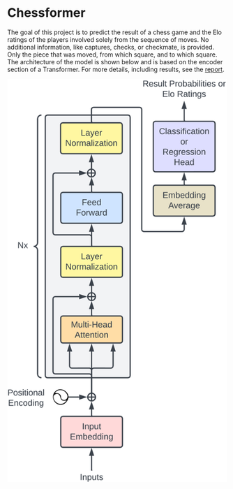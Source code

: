 # Chessformer

The goal of this project is to predict the result of a chess game and the Elo
ratings of the players involved solely from the sequence of moves. No additional
information, like captures, checks, or checkmate, is provided. Only the piece
that was moved, from which square, and to which square. The architecture of the
model is shown below and is based on the encoder section of a Transformer. For
more details, including results, see the
[report](report/chessformer_report.pdf).

![general model architecture diagram](report/general_transformer_diagram.png)
